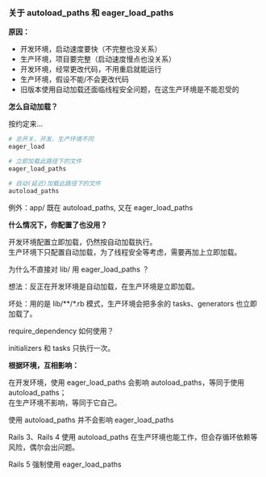 
### 关于 autoload_paths 和 eager_load_paths

**原因：**

- 开发环境，启动速度要快（不完整也没关系）
- 生产环境，项目要完整（启动速度慢点也没关系）
- 开发环境，经常更改代码，不用重启就能运行
- 生产环境，假设不能/不会更改代码
- 旧版本使用自动加载还面临线程安全问题，在这生产环境是不能忍受的

**怎么自动加载？**

按约定来...

```ruby
# 总开关，开发、生产环境不同
eager_load
```

```ruby
# 立即加载此路径下的文件
eager_load_paths

# 自动(延迟)加载此路径下的文件
autoload_paths
```

例外：app/ 既在 autoload_paths, 又在 eager_load_paths

**什么情况下，你配置了也没用？**

开发环境配置立即加载，仍然按自动加载执行。
<br>
生产环境下只配置自动加载，为了线程安全等考虑，需要再加上立即加载。

为什么不直接对 lib/ 用 eager_load_paths ？

想法：反正在开发环境是自动加载，在生产环境是立即加载。

坏处：用的是 lib/**/*.rb 模式，生产环境会把多余的 tasks、generators 也立即加载了。

require_dependency 如何使用？

initializers 和 tasks 只执行一次。

**根据环境，互相影响：**

在开发环境，使用 eager_load_paths 会影响 autoload_paths，等同于使用 autoload_paths；
<br>
在生产环境不影响，等同于它自己。

使用 autoload_paths 并不会影响 eager_load_paths

Rails 3、Rails 4 使用 autoload_paths 在生产环境也能工作，但会存循环依赖等风险，偶尔会出问题。

Rails 5 强制使用 eager_load_paths
